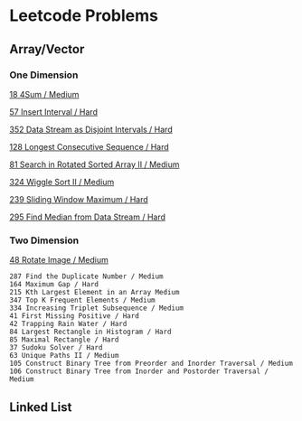# Leetcode Problems

## Array/Vector

### One Dimension

[18 4Sum / Medium](https://github.com/yurui0830/Leetcode/blob/master/18%204Sum/18%204Sum/main.cpp)

[57 Insert Interval / Hard](https://github.com/yurui0830/Leetcode/blob/master/57%20Insert%20Interval/57%20Insert%20Interval/main.cpp)

[352 Data Stream as Disjoint Intervals / Hard](https://github.com/yurui0830/Leetcode/blob/master/352%20Data%20Stream%20as%20Disjoint%20Intervals/352%20Data%20Stream%20as%20Disjoint%20Intervals/main.cpp)

[128 Longest Consecutive Sequence / Hard](https://github.com/yurui0830/Leetcode/blob/master/128%20Longest%20Consecutive%20Sequence/128%20Longest%20Consecutive%20Sequence/main.cpp)

[81 Search in Rotated Sorted Array II / Medium](https://github.com/yurui0830/Leetcode/blob/master/81%20Search%20in%20Rotated%20Sorted%20Array%20II/81%20Search%20in%20Rotated%20Sorted%20Array%20II/main.cpp)

[324 Wiggle Sort II / Medium](https://github.com/yurui0830/Leetcode/blob/master/324%20Wiggle%20Sort%20II/324%20Wiggle%20Sort%20II/main.cpp)

[239 Sliding Window Maximum / Hard](https://github.com/yurui0830/Leetcode/blob/master/239%20Sliding%20Window%20Maximum/239%09Sliding%20Window%20Maximum/main.cpp)

[295 Find Median from Data Stream / Hard](https://github.com/yurui0830/Leetcode/blob/master/295%20Find%20Median%20from%20Data%20Stream/295%20Find%20Median%20from%20Data%20Stream/main.cpp)

### Two Dimension
    
[48 Rotate Image / Medium](https://github.com/yurui0830/Leetcode/blob/master/48%20Rotate%20Image/48%20Rotate%20Image/main.cpp)


    287 Find the Duplicate Number / Medium
    164 Maximum Gap / Hard
    215 Kth Largest Element in an Array Medium
    347 Top K Frequent Elements / Medium
    334 Increasing Triplet Subsequence / Medium
    41 First Missing Positive / Hard
    42 Trapping Rain Water / Hard
    84 Largest Rectangle in Histogram / Hard
    85 Maximal Rectangle / Hard
    37 Sudoku Solver / Hard
    63 Unique Paths II / Medium
    105 Construct Binary Tree from Preorder and Inorder Traversal / Medium
    106 Construct Binary Tree from Inorder and Postorder Traversal / Medium
    
    
## Linked List
